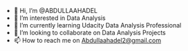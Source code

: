 - 👋 Hi, I’m @ABDULLAAHADEL
- 👀 I’m interested in Data Analysis
- 🌱 I’m currently learning Udacity Data Analysis Professional
- 💞️ I’m looking to collaborate on Data Analysis Projects
- 📫 How to reach me on Abdullaahadel2@gmail.com

<!---
ABDULLAAHADEL/ABDULLAAHADEL is a ✨ special ✨ repository because its `README.md` (this file) appears on your GitHub profile.
You can click the Preview link to take a look at your changes.
--->

